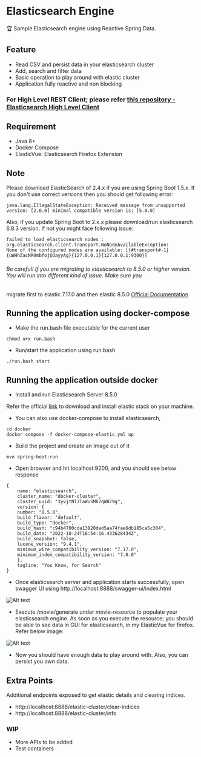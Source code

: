 # Elasticsearch Engine
:trophy: Sample Elasticsearch engine using Reactive Spring Data.

## Feature
* Read CSV and persist data in your elasticsearch cluster
* Add, search and filter data
* Basic operation to play around with elastic cluster
* Application fully reactive and non blocking

### For High Level REST Client; please refer [this repository - Elasticsearch High Level Client](https://github.com/Nasruddin/spring-elasticsearch-rest-high-level-client)

## Requirement
* Java 8+ 
* Docker Compose
* ElasticVue: Elasticsearch Firefox Extension

## Note
Please download ElasticSearch of 2.4.x if you are using Spring Boot 1.5.x. If you don't use correct versions then you should
get following error:
```
java.lang.IllegalStateException: Received message from unsupported version: [2.0.0] minimal compatible version is: [5.0.0]
```
Also, if you update Spring Boot to 2.x.x please download/run elasticsearch 6.8.3 version. If not you might face following issue:
```
failed to load elasticsearch nodes : org.elasticsearch.client.transport.NoNodeAvailableException: 
None of the configured nodes are available: [{#transport#-1}{uWHhZacNR9mbfojQOayyAg}{127.0.0.1}{127.0.0.1:9300}]
```

###### Be careful! If you are migrating to elasticsearch to 8.5.0 or higher version. You will run into different kind of issue. Make sure you 
migrate first to elastic 7.17.0 and then elastic 8.5.0 [Official Documentation](https://www.elastic.co/guide/en/elasticsearch/reference/current/setup-upgrade.html)

## Running the application using docker-compose

* Make the run.bash file executable for the current user
```
chmod u+x run.bash
```

* Run/start the application using run.bash
```
./run.bash start
```

## Running the application outside docker

* Install and run Elasticsearch Server 8.5.0

Refer the official [link](https://www.elastic.co/guide/en/elasticsearch/reference/current/install-elasticsearch.html) to download and install elastic stack on your machine.

* You can also use docker-compose to install elasticsearch,
```
cd docker 
docker compose -f docker-compose-elastic.yml up
```
* Build the project and create an Image out of it
```
mvn spring-boot:run
```

* Open browser and hit localhost:9200, and you should see below response
```
{
    name: "elasticsearch",
    cluster_name: "docker-cluster",
    cluster_uuid: "3yvjtNl7TaWuSMK7qWB79g",
    version: {
    number: "8.5.0",
    build_flavor: "default",
    build_type: "docker",
    build_hash: "c94b4700cda13820dad5aa74fae6db185ca5c304",
    build_date: "2022-10-24T16:54:16.433628434Z",
    build_snapshot: false,
    lucene_version: "9.4.1",
    minimum_wire_compatibility_version: "7.17.0",
    minimum_index_compatibility_version: "7.0.0"
    },
    tagline: "You Know, for Search"
}
```


* Once elasticsearch server and application starts successfully, open swagger UI using http://localhost:8888/swagger-ui/index.html



![Alt text](https://github.com/Nasruddin/elasticsearch-spring-boot-spring-data/blob/master/instruction/swagger1.png?raw=true "Optional Title")

* Execute /movie/generate under movie-resource to populate your elasticsearch engine. As soon as you execute the resource; you should be able to see data in GUI for elasticsearch, in my ElasticVue for firefox. 
Refer below image:

![Alt text](https://github.com/Nasruddin/elasticsearch-spring-boot-spring-data/blob/master/instruction/data.png?raw=true "Optional Title")

* Now you should have enough data to play around with. Also, you can persist you own data.


## Extra Points
Additional endpoints exposed to get elastic details and clearing indices.
* http://localhost:8888/elastic-cluster/clear-indices
* http://localhost:8888/elastic-cluster/info

### WIP 
* More APIs to be added
* Test containers 
